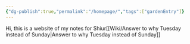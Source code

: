 ```yaml
---
{"dg-publish":true,"permalink":"/homepage/","tags":["gardenEntry"]}
---
```



Hi, this is a website of my notes for Shiur[[Wiki/Answer to why Tuesday instead of Sunday\|Answer to why Tuesday instead of Sunday]]
